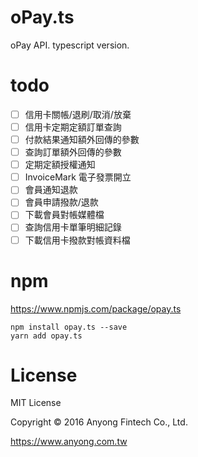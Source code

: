 # oPay.ts

oPay API. typescript version.

# todo

* [ ] 信用卡關帳/退刷/取消/放棄
* [ ] 信用卡定期定額訂單查詢
* [ ] 付款結果通知額外回傳的參數
* [ ] 查詢訂單額外回傳的參數
* [ ] 定期定額授權通知
* [ ] InvoiceMark 電子發票開立
* [ ] 會員通知退款
* [ ] 會員申請撥款/退款
* [ ] 下載會員對帳媒體檔
* [ ] 查詢信用卡單筆明細記錄
* [ ] 下載信用卡撥款對帳資料檔

# npm

https://www.npmjs.com/package/opay.ts

```
npm install opay.ts --save
yarn add opay.ts
```

# License

MIT License

Copyright © 2016 Anyong Fintech Co., Ltd.

https://www.anyong.com.tw
